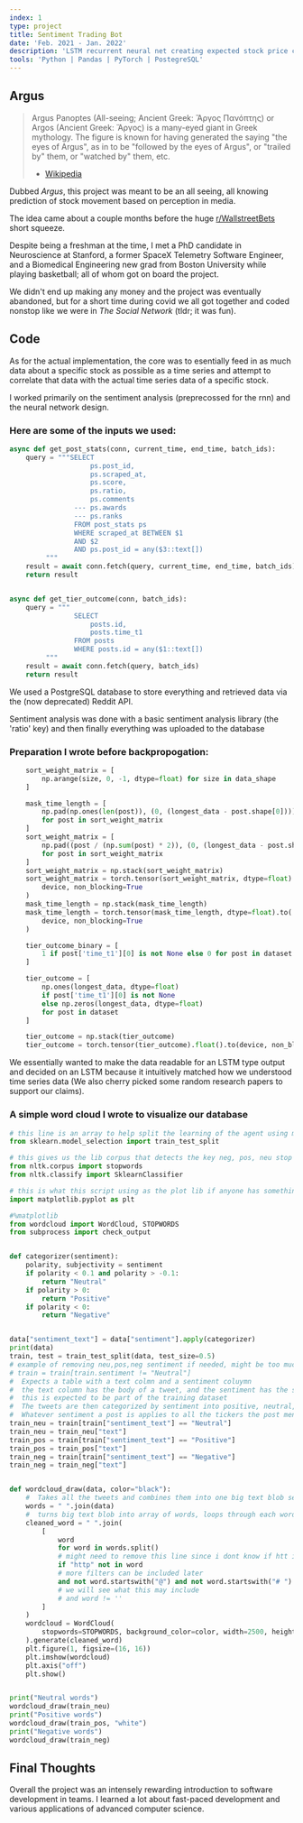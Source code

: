 ```yaml
---
index: 1
type: project
title: Sentiment Trading Bot
date: 'Feb. 2021 - Jan. 2022'
description: 'LSTM recurrent neural net creating expected stock price changes based on social media sentiment around a given stock'
tools: 'Python | Pandas | PyTorch | PostegreSQL'
---
```

## Argus 
> Argus Panoptes (All-seeing; Ancient Greek: Ἄργος Πανόπτης) or Argos (Ancient Greek: Ἄργος) is a many-eyed giant in Greek mythology. The figure is known for having generated the saying "the eyes of Argus", as in to be "followed by the eyes of Argus", or "trailed by" them, or "watched by" them, etc.
> - [Wikipedia](https://en.wikipedia.org/wiki/Argus_Panoptes)

Dubbed *Argus*, this project was meant to be an all seeing, all knowing prediction of stock movement based on perception in media.

The idea came about a couple months before the huge [r/WallstreetBets](https://en.wikipedia.org/wiki/R/wallstreetbets) short squeeze.

Despite being a freshman at the time, I met a PhD candidate in Neuroscience at Stanford, a former SpaceX Telemetry Software Engineer, and a Biomedical Engineering new grad from Boston University while playing basketball; all of whom got on board the project.

We didn't end up making any money and the project was eventually abandoned, but for a short time during covid we all got together and coded nonstop like we were in *The Social Network* (tldr; it was fun).

## Code

As for the actual implementation, the core was to esentially feed in as much data about a specific stock as possible as a time series and attempt to correlate that data with the actual time series data of a specific stock.

I worked primarily on the sentiment analysis (preprecossed for the rnn) and the neural network design.

### Here are some of the inputs we used:
```python
async def get_post_stats(conn, current_time, end_time, batch_ids):
    query = """SELECT
                    ps.post_id,
                    ps.scraped_at,
                    ps.score,
                    ps.ratio,
                    ps.comments
                --- ps.awards
                --- ps.ranks
                FROM post_stats ps
                WHERE scraped_at BETWEEN $1
                AND $2
                AND ps.post_id = any($3::text[])
         """
    result = await conn.fetch(query, current_time, end_time, batch_ids)
    return result


async def get_tier_outcome(conn, batch_ids):
    query = """
                SELECT
                    posts.id,
                    posts.time_t1
                FROM posts
                WHERE posts.id = any($1::text[])
         """
    result = await conn.fetch(query, batch_ids)
    return result
```
We used a PostgreSQL database to store everything and retrieved data via the (now deprecated) Reddit API.

Sentiment analysis was done with a basic sentiment analysis library (the 'ratio' key) and then finally everything was uploaded to the database

### Preparation I wrote before backpropogation:
```python
    sort_weight_matrix = [
        np.arange(size, 0, -1, dtype=float) for size in data_shape
    ]

    mask_time_length = [
        np.pad(np.ones(len(post)), (0, (longest_data - post.shape[0])))
        for post in sort_weight_matrix
    ]
    sort_weight_matrix = [
        np.pad((post / (np.sum(post) * 2)), (0, (longest_data - post.shape[0])))
        for post in sort_weight_matrix
    ]
    sort_weight_matrix = np.stack(sort_weight_matrix)
    sort_weight_matrix = torch.tensor(sort_weight_matrix, dtype=float).to(
        device, non_blocking=True
    )
    mask_time_length = np.stack(mask_time_length)
    mask_time_length = torch.tensor(mask_time_length, dtype=float).to(
        device, non_blocking=True
    )

    tier_outcome_binary = [
        1 if post['time_t1'][0] is not None else 0 for post in dataset
    ]

    tier_outcome = [
        np.ones(longest_data, dtype=float)
        if post['time_t1'][0] is not None
        else np.zeros(longest_data, dtype=float)
        for post in dataset
    ]

    tier_outcome = np.stack(tier_outcome)
    tier_outcome = torch.tensor(tier_outcome).float().to(device, non_blocking=True)
```

We essentially wanted to make the data readable for an LSTM type output and decided on an LSTM because it intuitively matched how we understood time series data (We also cherry picked some random research papers to support our claims).

### A simple word cloud I wrote to visualize our database
```python
# this line is an array to help split the learning of the agent using ml
from sklearn.model_selection import train_test_split

# this gives us the lib corpus that detects the key neg, pos, neu stop words
from nltk.corpus import stopwords
from nltk.classify import SklearnClassifier

# this is what this script using as the plot lib if anyone has something better feel free to share please
import matplotlib.pyplot as plt

#%matplotlib
from wordcloud import WordCloud, STOPWORDS
from subprocess import check_output


def categorizer(sentiment):
    polarity, subjectivity = sentiment
    if polarity < 0.1 and polarity > -0.1:
        return "Neutral"
    if polarity > 0:
        return "Positive"
    if polarity < 0:
        return "Negative"


data["sentiment_text"] = data["sentiment"].apply(categorizer)
print(data)
train, test = train_test_split(data, test_size=0.5)
# example of removing neu,pos,neg sentiment if needed, might be too much data to proccess if irrevalant
# train = train[train.sentiment != "Neutral"]
#  Expects a table with a text colmn and a sentiment coluymn
#  the text column has the body of a tweet, and the sentiment has the sentiment of the tweet
#  this is expected to be part of the training dataset
#  The tweets are then categorized by sentiment into positive, neutral, negative
#  Whatever sentiment a post is applies to all the tickers the post mentions
train_neu = train[train["sentiment_text"] == "Neutral"]
train_neu = train_neu["text"]
train_pos = train[train["sentiment_text"] == "Positive"]
train_pos = train_pos["text"]
train_neg = train[train["sentiment_text"] == "Negative"]
train_neg = train_neg["text"]


def wordcloud_draw(data, color="black"):
    #  Takes all the tweets and combines them into one big text blob separated by spaces
    words = " ".join(data)
    #  turns big text blob into array of words, loops through each word to filter some out, then combine back into big text blob
    cleaned_word = " ".join(
        [
            word
            for word in words.split()
            # might need to remove this line since i dont know if htt is included in scrapped data
            if "http" not in word
            # more filters can be included later
            and not word.startswith("@") and not word.startswith("# ")
            # we will see what this may include
            # and word != ''
        ]
    )
    wordcloud = WordCloud(
        stopwords=STOPWORDS, background_color=color, width=2500, height=2500
    ).generate(cleaned_word)
    plt.figure(1, figsize=(16, 16))
    plt.imshow(wordcloud)
    plt.axis("off")
    plt.show()


print("Neutral words")
wordcloud_draw(train_neu)
print("Positive words")
wordcloud_draw(train_pos, "white")
print("Negative words")
wordcloud_draw(train_neg)
```

## Final Thoughts
Overall the project was an intensely rewarding introduction to software development in teams. I learned a lot about fast-paced development and various applications of advanced computer science.